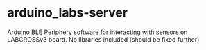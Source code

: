 # arduino_labs-server
Arduino BLE Periphery software for interacting with sensors on LABCROSSv3 board.
No libraries included (should be fixed further)
